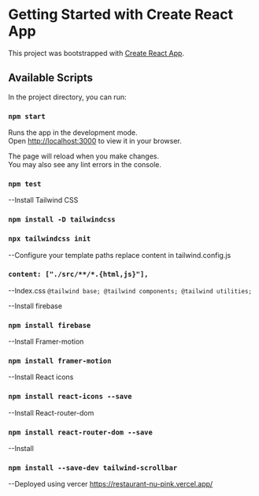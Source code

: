# Getting Started with Create React App

This project was bootstrapped with [Create React App](https://github.com/facebook/create-react-app).

## Available Scripts

In the project directory, you can run:

### `npm start`

Runs the app in the development mode.\
Open [http://localhost:3000](http://localhost:3000) to view it in your browser.

The page will reload when you make changes.\
You may also see any lint errors in the console.

### `npm test`

--Install Tailwind CSS
### `npm install -D tailwindcss`
### `npx tailwindcss init`

--Configure your template paths
replace content in tailwind.config.js
### `content: ["./src/**/*.{html,js}"],`

--Index.css
`@tailwind base;
@tailwind components;
@tailwind utilities;`


--Install firebase
### `npm install firebase`

--Install Framer-motion
### `npm install framer-motion`

--Install React icons
### `npm install react-icons --save`

--Install React-router-dom
### `npm install react-router-dom --save`

--Install 
### `npm install --save-dev tailwind-scrollbar`

--Deployed using vercer
https://restaurant-nu-pink.vercel.app/
